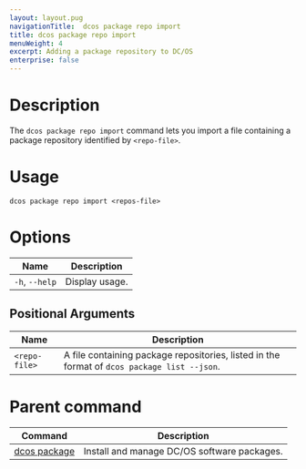 ```yaml
---
layout: layout.pug
navigationTitle:  dcos package repo import
title: dcos package repo import
menuWeight: 4
excerpt: Adding a package repository to DC/OS
enterprise: false
---
```


# Description

The `dcos package repo import` command lets you import a file containing a package repository identified by `<repo-file>`.

# Usage

```
dcos package repo import <repos-file>
```

# Options

| Name | Description |
|---------|-------------|
| `-h`, `--help` | Display usage. |

## Positional Arguments

| Name |  Description |
|---------|-------------|
| `<repo-file>` | A file containing package repositories, listed in the format of `dcos package list --json`.|

# Parent command

| Command | Description |
|---------|-------------|
| [dcos package](/dcos/1.12/cli/command-reference/dcos-package/)   | Install and manage DC/OS software packages. |